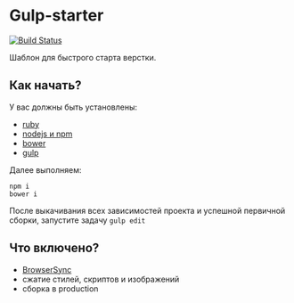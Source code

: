 # Gulp-starter
[![Build Status]()](https://travis-ci.org/Vetalb8/)

Шаблон для быстрого старта верстки.

## Как начать?

У вас должны быть установлены:

- [ruby](https://www.ruby-lang.org/ru/downloads/)
- [nodejs и npm](https://nodejs.org/)
- [bower](http://bower.io/)
- [gulp](http://gulpjs.com/)

Далее выполняем:

```
npm i
bower i
```

После выкачивания всех зависимостей проекта и успешной первичной сборки, запустите задачу `gulp edit` 

## Что включено?

- [BrowserSync](http://www.browsersync.io/)
- сжатие стилей, скриптов и изображений
- сборка в production